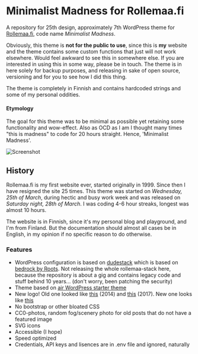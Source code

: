 # Minimalist Madness for Rollemaa.fi

A repository for 25th design, approximately 7th WordPress theme for [Rollemaa.fi](https://www.rollemaa.fi), code name *Minimalist Madness*.

Obviously, this theme is **not for the public to use**, since this is **my** website and the theme contains some custom functions that just will not work elsewhere. Would feel awkward to see this in somewhere else. If you are interested in using this in some way, please be in touch. The theme is in here solely for backup purposes, and releasing in sake of open source, versioning and for you to see how I did this thing.

The theme is completely in Finnish and contains hardcoded strings and some of my personal oddities.

#### Etymology

The goal for this theme was to be minimal as possible yet retaining some functionality and wow-effect. Also as OCD as I am I thought many times "this is madness" to code for 20 hours straight. Hence, 'Minimalist Madness'.

![](https://fileshare.servebeer.com/UXLnK.png "Screenshot")

## History

Rollemaa.fi is my first website ever, started originally in 1999. Since then I have resigned the site 25 times. This theme was started on  *Wednesday, 25th of March*, during hectic and busy work week and was released on *Saturday night, 28th of March*. I was coding 4-6 hour streaks, longest was almost 10 hours.

The website is in Finnish, since it's my personal blog and playground, and I'm from Finland. But the documentation should almost all cases be in English, in my opinion if no specific reason to do otherwise.

### Features

- WordPress configuration is based on [dudestack](https://github.com/digitoimistodude/dudestack) which is based on [bedrock by Roots](https://github.com/roots/bedrock). Not releasing the whole rollemaa-stack here, because the repository is about a gig and contains legacy code and stuff behind 10 years... (don't worry, been patching the security)
- Theme based on [air WordPress starter theme](https://github.com/digitoimistodude/air)
- New logo! Old one looked like [this](https://www.rollemaa.fi/content/themes/newera/images/logo.png) (2014) and [this](https://www.rollemaa.fi/content/themes/khonsu/svg/logo.svg) (2017). New one looks like [this](https://dsh.re/ac794)
- No bootstrap or other bloated CSS
- CC0-photos, random fog/scenery photo for old posts that do not have a featured image
- SVG icons
- Accessible (I hope)
- Speed optimized
- Credentials, API keys and lisences are in .env file and ignored, naturally
